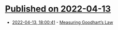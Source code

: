 # [Published on 2022-04-13](index.md)

* [2022-04-13, 18:00:41](https://news.ycombinator.com/item?id=31017965) - [Measuring Goodhart’s Law](https://openai.com/blog/measuring-goodharts-law/)
